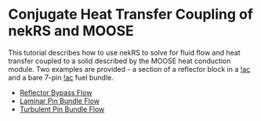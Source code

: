 # Conjugate Heat Transfer Coupling of nekRS and MOOSE

This tutorial describes how to use nekRS to solve for fluid flow and heat transfer
coupled to a solid described by the MOOSE heat conduction module. Two examples are
provided - a section of a reflector block in a [!ac](PB-FHR) and a bare 7-pin
[!ac](SFR) fuel bundle.

- [Reflector Bypass Flow](cht1.md)
- [Laminar Pin Bundle Flow](cht2.md)
- [Turbulent Pin Bundle Flow](cht3.md)

